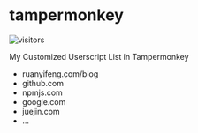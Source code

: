 # tampermonkey

![visitors](https://visitor-badge.glitch.me/badge?page_id=legend80s/tampermonkey&left_color=blue&right_color=green)

My Customized Userscript List in Tampermonkey

- ruanyifeng.com/blog
- github.com
- npmjs.com
- google.com
- juejin.com
- ...
